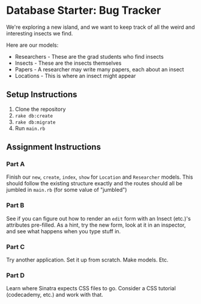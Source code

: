 # Database Starter: Bug Tracker

We're exploring a new island, and we want to keep track of all the weird and
interesting insects we find.

Here are our models:

+ Researchers - These are the grad students who find insects
+ Insects - These are the insects themselves
+ Papers - A researcher may write many papers, each about an insect
+ Locations - This is where an insect might appear

## Setup Instructions

1. Clone the repository
2. `rake db:create`
3. `rake db:migrate`
4. Run `main.rb`

## Assignment Instructions

### Part A

Finish our `new`, `create`, `index`, `show` for `Location` and `Researcher`
models. This should follow the existing structure exactly and the routes should
all be jumbled in `main.rb` (for some value of "jumbled")

### Part B

See if you can figure out how to render an `edit` form with an Insect (etc.)'s
attributes pre-filled. As a hint, try the new form, look at it in an inspector,
and see what happens when you type stuff in.

### Part C

Try another application. Set it up from scratch. Make models. Etc.

### Part D

Learn where Sinatra expects CSS files to go. Consider a CSS tutorial
(codecademy, etc.) and work with that.
